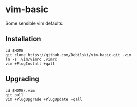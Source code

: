 # vim-basic

Some sensible vim defaults.

## Installation

    cd $HOME
    git clone https://github.com/Debilski/vim-basic.git .vim
    ln -s .vim/vimrc .vimrc
    vim +PlugInstall +qall

## Upgrading

    cd $HOME/.vim
    git pull
    vim +PlugUpgrade +PlugUpdate +qall

